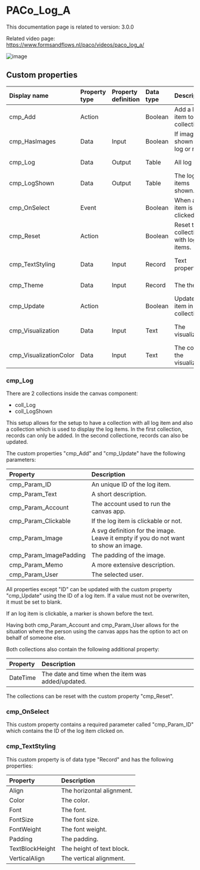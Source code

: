 # PACo_Log_A

This documentation page is related to version: 3.0.0

Related video page: https://www.formsandflows.nl/paco/videos/paco_log_a/

![image](https://github.com/formsandflows/PACo/assets/35654198/0542a1cf-bef8-428c-9085-09b8ac95d90f)

## Custom properties
| Display name | Property type | Property definition | Data type | Description | Memo
| :--- | :--- | :--- | :--- | :--- | :--- |
| cmp_Add | Action | | Boolean | Add a log item to the collection. | See documentation about cmp_Log below. |
| cmp_HasImages | Data | Input | Boolean | If images are shown in the log or not. | |
| cmp_Log | Data | Output | Table | All log items. | See documentation on cmp_Log below. |
| cmp_LogShown | Data | Output | Table | The log items shown. | See documentation on cmp_Log below. |
| cmp_OnSelect | Event | | Boolean | When a log item is clicked on. | |
| cmp_Reset | Action | | Boolean | Reset the collection with log items. | See documentation on cmp_Log below. |
| cmp_TextStyling | Data | Input | Record | Text properties. | See the documention on cmp_TextStyling below. |
| cmp_Theme | Data | Input | Record | The theme. | See the documention on theming. |
| cmp_Update | Action | | Boolean | Update a log item in the collection. | See documentation on cmp_Log below. |
| cmp_Visualization | Data | Input | Text | The visualization. | See the documention of canvas component PACo_Visualization_A. |
| cmp_VisualizationColor | Data | Input | Text | The color of the visualization. | |

### cmp_Log
There are 2 collections inside the canvas component:
- coll_Log
- coll_LogShown

This setup allows for the setup to have a collection with all log item and also a collection which is used to display the log items. In the first collection, records can only be added. In the second collectione, records can also be updated.

The custom properties "cmp_Add" and "cmp_Update" have the following parameters:

| Property | Description |
| :--- | :--- |
| cmp_Param_ID | An unique ID of the log item. |
| cmp_Param_Text | A short description. |
| cmp_Param_Account | The account used to run the canvas app. |
| cmp_Param_Clickable | If the log item is clickable or not. |
| cmp_Param_Image | A svg definition for the image. Leave it empty if you do not want to show an image. |
| cmp_Param_ImagePadding | The padding of the image. |
| cmp_Param_Memo | A more extensive description. |
| cmp_Param_User | The selected user. |

All properties except "ID" can be updated with the custom property "cmp_Update" using the ID of a log item. If a value must not be overwriten, it must be set to blank.

If an log item is clickable, a marker is shown before the text.

Having both cmp_Param_Account and cmp_Param_User allows for the situation where the person using the canvas apps has the option to act on behalf of someone else.

Both collections also contain the following additional property:

| Property | Description |
| :--- | :--- |
| DateTime | The date and time when the item was added/updated. |

The collections can be reset with the custom property "cmp_Reset".

### cmp_OnSelect
This custom property contains a required parameter called "cmp_Param_ID" which contains the ID of the log item clicked on.

### cmp_TextStyling
This custom property is of data type "Record" and has the following properties:

| Property | Description |
| :--- | :--- |
| Align | The horizontal alignment. |
| Color | The color. |
| Font | The font. |
| FontSize | The font size. |
| FontWeight | The font weight. |
| Padding | The padding. |
| TextBlockHeight | The height of text block. |
| VerticalAlign | The vertical alignment. |
